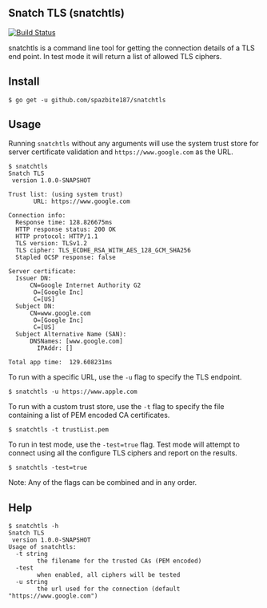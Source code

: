 ## Snatch TLS (snatchtls)
[![Build Status](https://travis-ci.com/spazbite187/snatchtls.svg?token=NMbRMJwwFjLPk9aX48wh&branch=master)](https://travis-ci.com/spazbite187/snatchtls)

snatchtls is a command line tool for getting the connection details of a TLS end point. In test mode it will
return a list of allowed TLS ciphers.

## Install
```console
$ go get -u github.com/spazbite187/snatchtls
```
## Usage
Running `snatchtls` without any arguments will use the system trust store for server certificate validation and
`https://www.google.com` as the URL.
```console
$ snatchtls
Snatch TLS
 version 1.0.0-SNAPSHOT

Trust list: (using system trust)
       URL: https://www.google.com

Connection info:
  Response time: 128.826675ms
  HTTP response status: 200 OK
  HTTP protocol: HTTP/1.1
  TLS version: TLSv1.2
  TLS cipher: TLS_ECDHE_RSA_WITH_AES_128_GCM_SHA256
  Stapled OCSP response: false

Server certificate:
  Issuer DN:
      CN=Google Internet Authority G2
       O=[Google Inc]
       C=[US]
  Subject DN:
      CN=www.google.com
       O=[Google Inc]
       C=[US]
  Subject Alternative Name (SAN):
	  DNSNames: [www.google.com]
	    IPAddr: []

Total app time:  129.608231ms
```
To run with a specific URL, use the `-u` flag to specify the TLS endpoint.
```console
$ snatchtls -u https://www.apple.com
```
To run with a custom trust store, use the `-t` flag to specify the file containing a list of PEM encoded
CA certificates.
```console
$ snatchtls -t trustList.pem
```
To run in test mode, use the `-test=true` flag. Test mode will attempt to connect using all the configure
TLS ciphers and report on the results.
```console
$ snatchtls -test=true
```
Note: Any of the flags can be combined and in any order.
## Help
```console
$ snatchtls -h
Snatch TLS
 version 1.0.0-SNAPSHOT
Usage of snatchtls:
  -t string
    	the filename for the trusted CAs (PEM encoded)
  -test
    	when enabled, all ciphers will be tested
  -u string
    	the url used for the connection (default "https://www.google.com")
```